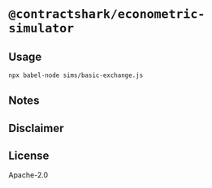 # `@contractshark/econometric-simulator`


## Usage 

```bash
npx babel-node sims/basic-exchange.js
```

## Notes 


## Disclaimer 


## License

Apache-2.0
